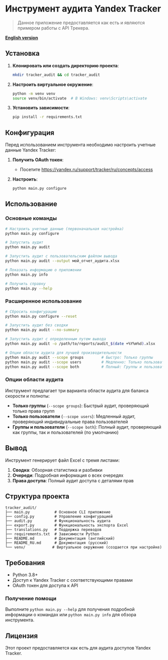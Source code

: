# Инструмент аудита Yandex Tracker

> Данное приложение предоставляется как есть и являются примером работы с API Трекера.

**[English version](README_EN.md)**

## Установка

1. **Клонировать или создать директорию проекта**:
   ```bash
   mkdir tracker_audit && cd tracker_audit
   ```

2. **Настроить виртуальное окружение**:
   ```bash
   python -m venv venv
   source venv/bin/activate  # В Windows: venv\Scripts\activate
   ```

3. **Установить зависимости**:
   ```bash
   pip install -r requirements.txt
   ```

## Конфигурация

Перед использованием инструмента необходимо настроить учетные данные Yandex Tracker:

1. **Получить OAuth токен**:
   - Посетите https://yandex.ru/support/tracker/ru/concepts/access

2. **Настроить**:
   ```bash
   python main.py configure
   ```

## Использование

### Основные команды

```bash
# Настроить учетные данные (первоначальная настройка)
python main.py configure

# Запустить аудит
python main.py audit

# Запустить аудит с пользовательским файлом вывода
python main.py audit --output мой_отчет_аудита.xlsx

# Показать информацию о приложении
python main.py info

# Получить справку
python main.py --help
```

### Расширенное использование

```bash
# Сбросить конфигурацию
python main.py configure --reset

# Запустить аудит без сводки
python main.py audit --no-summary

# Запустить аудит с определенным путем вывода
python main.py audit -o /path/to/reports/audit_$(date +%Y%m%d).xlsx

# Опции области аудита для лучшей производительности
python main.py audit --scope groups        # Быстро: Только группы
python main.py audit --scope users         # Медленно: Только пользователи
python main.py audit --scope both          # Полный: Группы и пользователи (по умолчанию)
```

### Опции области аудита

Инструмент предлагает три варианта области аудита для баланса скорости и полноты:

- **Только группы** (`--scope groups`): Быстрый аудит, проверяющий только права групп
- **Только пользователи** (`--scope users`): Медленный аудит, проверяющий индивидуальные права пользователей
- **Группы и пользователи** (`--scope both`): Полный аудит, проверяющий как группы, так и пользователей (по умолчанию)

## Вывод

Инструмент генерирует файл Excel с тремя листами:

1. **Сводка**: Обзорная статистика и разбивки
2. **Очереди**: Подробная информация о всех очередях
3. **Права доступа**: Полный аудит доступа с деталями прав

## Структура проекта

```
tracker_audit/
├── main.py           # Основное CLI приложение
├── config.py         # Управление конфигурацией
├── audit.py          # Функциональность аудита
├── export.py         # Функциональность экспорта Excel
├── translations.py   # Поддержка переводов
├── requirements.txt  # Зависимости Python
├── README.md         # Документация (английский)
├── README_RU.md      # Документация (русский)
└── venv/            # Виртуальное окружение (создается при настройке)
```

## Требования

- Python 3.8+
- Доступ к Yandex Tracker с соответствующими правами
- OAuth токен для доступа к API

### Получение помощи

Выполните `python main.py --help` для получения подробной информации о командах или `python main.py info` для обзора инструмента.


## Лицензия

Этот проект предоставляется как есть для аудита доступов Yandex Tracker.
